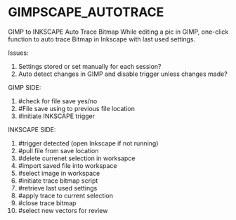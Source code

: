GIMPSCAPE_AUTOTRACE
===================

GIMP to INKSCAPE Auto Trace Bitmap
While editing a pic in GIMP, one-click function to auto trace Bitmap in Inkscape with last used settings.

Issues:

1. Settings stored or set manually for each session?
2. Auto detect changes in GIMP and disable trigger unless changes made?



GIMP SIDE:

1. #check for file save yes/no
2. #File save using to previous file location 
3. #initiate INKSCAPE trigger

INKSCAPE SIDE:

1. #trigger detected (open Inkscape if not running)
2. #pull file from save location
3. #delete currenet selection in worksapce
4. #import saved file into workspace
5. #select image in workspace
6. #initiate trace bitmap script
7. #retrieve last used settings
8. #apply trace to current selection
9. #close trace bitmap
10. #select new vectors for review
